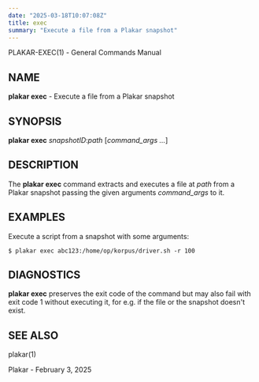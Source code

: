 ```yaml
---
date: "2025-03-18T10:07:08Z"
title: exec
summary: "Execute a file from a Plakar snapshot"
---
```

PLAKAR-EXEC(1) - General Commands Manual

## NAME

**plakar exec** - Execute a file from a Plakar snapshot

## SYNOPSIS

**plakar exec**
*snapshotID*:*path*
\[*command\_args&nbsp;...*]

## DESCRIPTION

The
**plakar exec**
command extracts and executes a file at
*path*
from a Plakar snapshot passing the given arguments
*command\_args*
to it.

## EXAMPLES

Execute a script from a snapshot with some arguments:

	$ plakar exec abc123:/home/op/korpus/driver.sh -r 100

## DIAGNOSTICS

**plakar exec**
preserves the exit code of the command but may also fail with exit
code 1 without executing it, for e.g. if the file or the snapshot
doesn't exist.

## SEE ALSO

plakar(1)

Plakar - February 3, 2025
